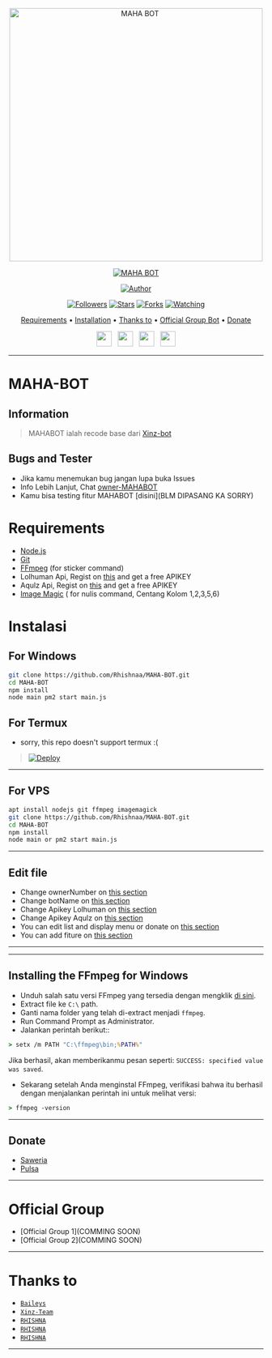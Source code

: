 <p align="center">
<img src="https://encrypted-tbn0.gstatic.com/images?q=tbn:ANd9GcStH_A0WKtnRtD_Bla6B71LjtP-GtYOkacYsg&usqp=CAU" alt="MAHA BOT" width="500"/>


</p>
<p align="center">
<a href="#"><img title="MAHA BOT" src="https://img.shields.io/badge/MAHA BOT-green?colorA=%23ff0000&colorB=%23017e40&style=for-the-badge"></a>
</p>
<p align="center">
<a href="https://github.com/Rhishnaa/MAHA-BOT"><img title="Author" src="https://img.shields.io/badge/Author-Rhishnaa-red.svg?style=for-the-badge&logo=github"></a>
</p>
<p align="center">
<a href="https://github.com/Rhishnaa/MAHA-BOT"><img title="Followers" src="https://img.shields.io/github/followers/Rhishnaa?color=blue&style=flat-square"></a>
<a href="https://github.com/Rhishnaa/MAHA-BOT"><img title="Stars" src="https://img.shields.io/github/stars/Rhishnaa/MAHA-BOT?color=red&style=flat-square"></a>
<a href="https://github.com/Rhishnaa/MAHA-BOT/network/members"><img title="Forks" src="https://img.shields.io/github/forks/Rhishnaa/MAHA-BOT?color=red&style=flat-square"></a>
<a href="https://github.com/Rhishnaa/MAHA-BOT/watchers"><img title="Watching" src="https://img.shields.io/github/watchers/Rhishnaa/MAHA-BOT?label=Watchers&color=blue&style=flat-square"></a>
</p>

<p align="center">
  <a href="https://github.com/Rhishnaa/MAHA-BOT#requirements">Requirements</a> •
  <a href="https://github.com/Rhishnaa/MAHA-BOT#instalasi">Installation</a> •
  <a href="https://github.com/Rhishnaa/MAHA-BOT#thanks-to">Thanks to</a> •
  <a href="https://github.com/Rhishnaa/MAHA-BOT#Official-Group"> Official Group Bot</a> •
  <a href="https://github.com/Rhishnaa/MAHA-BOT#donate">Donate</a>

<p align='center'>
   <a href="https://twitter.com/rhishna-nation"><img height="30" src="https://github.com/TobyG74/TobyG74/blob/main/twitter.png?raw=true"></a>&nbsp;&nbsp;
   <a href="https://instagram.com/rhishna_"><img height="30" src="https://github.com/TobyG74/TobyG74/blob/main/instagram.jpg?raw=true"></a>&nbsp;&nbsp;
   <a href="https://www.facebook.com/rhishna-tralala"><img height="30" src="https://github.com/TobyG74/TobyG74/blob/main/facebook.png?raw=true"></a>&nbsp;&nbsp;
   <a href="https://wa.me/6283830172470"><img height="30" src="https://encrypted-tbn0.gstatic.com/images?q=tbn:ANd9GcRBc_3WgZjWOtqdKZQbdkxUl5A31GZ_YC35zQ&usqp=CAU"></a>
</P>
</p>
</div>


---

# MAHA-BOT
## Information
> MAHABOT ialah recode base dari [Xinz-bot](https://github.com/xinz-team/xinzBot)
>
>

## Bugs and Tester
* Jika kamu menemukan bug jangan lupa buka Issues
* Info Lebih Lanjut, Chat [owner-MAHABOT](https://wa.me/6283830172470)
* Kamu bisa testing fitur MAHABOT [disini](BLM DIPASANG KA SORRY)

# Requirements
* [Node.js](https://nodejs.org/en/)
* [Git](https://git-scm.com/downloads)
* [FFmpeg](https://github.com/BtbN/FFmpeg-Builds/releases/download/autobuild-2020-12-08-13-03/ffmpeg-n4.3.1-26-gca55240b8c-win64-gpl-4.3.zip) (for sticker command)
* Lolhuman Api, Regist on [this](https://api.lolhuman.xyz/register) and get a free APIKEY
* Aqulz Api, Regist on [this](https://justaqul.xyz/auth/registration) and get a free APIKEY
* [Image Magic](https://imagemagick.org/script/download.php) ( for nulis command, Centang Kolom 1,2,3,5,6)

# Instalasi
## For Windows
```bash
git clone https://github.com/Rhishnaa/MAHA-BOT.git
cd MAHA-BOT
npm install
node main pm2 start main.js
```
## For Termux
- sorry, this repo doesn't support termux :(
>[![Deploy](https://www.herokucdn.com/deploy/button.svg)](https://heroku.com/deploy?template=https://github.com/naisayuriza/naisabotz)
>
----
## For VPS
```bash
apt install nodejs git ffmpeg imagemagick
git clone https://github.com/Rhishnaa/MAHA-BOT.git
cd MAHA-BOT
npm install
node main or pm2 start main.js
```
----
## Edit file
- Change ownerNumber on [this section](https://github.com/Rhishnaa/MAHA-BOT/blob/4d8dc8692e97e2ca60deaa8dc77dab551abf6523/config.json#L2)
- Change botName on [this section](https://github.com/Rhishnaa/MAHA-BOT/blob/4d8dc8692e97e2ca60deaa8dc77dab551abf6523/config.json#L5)
- Change Apikey Lolhuman on [this section](https://github.com/Rhishnaa/MAHA-BOT/blob/4d8dc8692e97e2ca60deaa8dc77dab551abf6523/config.json#L7)
- Change Apikey Aqulz on [this section](https://github.com/Rhishnaa/MAHA-BOT/blob/4d8dc8692e97e2ca60deaa8dc77dab551abf6523/config.json#L10)
- You can edit list and display menu or donate on [this section](https://github.com/Rhishnaa/MAHA-BOT/blob/main/help/ind.js)
- You can add fiture on [this section](https://github.com/Rhishnaa/MAHA-BOT/blob/main/message/xinz.js)
----
----
## Installing the FFmpeg for Windows
* Unduh salah satu versi FFmpeg yang tersedia dengan mengklik [di sini](https://www.gyan.dev/ffmpeg/builds/).
* Extract file ke `C:\` path.
* Ganti nama folder yang telah di-extract menjadi `ffmpeg`.
* Run Command Prompt as Administrator.
* Jalankan perintah berikut::
```cmd
> setx /m PATH "C:\ffmpeg\bin;%PATH%"
```
Jika berhasil, akan memberikanmu pesan seperti: `SUCCESS: specified value was saved`.
* Sekarang setelah Anda menginstal FFmpeg, verifikasi bahwa itu berhasil dengan menjalankan perintah ini untuk melihat versi:
```cmd
> ffmpeg -version
```
----
## Donate
- [Saweria](https://saweria.co/rhishna)
- [Pulsa](083830172470)
----
# Official Group
- [Official Group 1](COMMING SOON)
- [Official Group 2](COMMING SOON)
----
# Thanks to
* [`Baileys`](https://github.com/adiwajshing/Baileys)
* [`Xinz-Team`](https://github.com/Xinz-Team)
* [`RHISHNA`](https://github.com/naisayuriza)
* [`RHISHNA`](https://github.com/FALINE-BOT)
* [`RHISHNA`](https://github.com/Rhishnaa)
----
